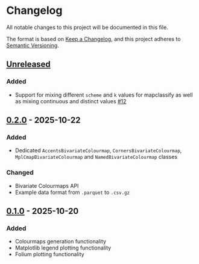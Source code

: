 # Changelog

All notable changes to this project will be documented in this file.

The format is based on [Keep a Changelog](https://keepachangelog.com/en/1.0.0/),
and this project adheres to [Semantic Versioning](https://semver.org/spec/v2.0.0.html).

## [Unreleased]

### Added

- Support for mixing different `scheme` and `k` values for mapclassify as well as mixing continuous and distinct values [#12](https://github.com/RaczeQ/bivario/issues/12)

## [0.2.0] - 2025-10-22

### Added

- Dedicated `AccentsBivariateColourmap`, `CornersBivariateColourmap`, `MplCmapBivariateColourmap` and `NamedBivariateColourmap` classes

### Changed

- Bivariate Colourmaps API
- Example data format from `.parquet` to `.csv.gz`

## [0.1.0] - 2025-10-20

### Added

- Colourmaps generation functionality
- Matplotlib legend plotting functionality
- Folium plotting functionality

[Unreleased]: https://github.com/RaczeQ/bivario/compare/0.2.0...HEAD

[0.2.0]: https://github.com/RaczeQ/bivario/compare/0.1.0...0.2.0

[0.1.0]: https://github.com/RaczeQ/bivario/releases/tag/0.1.0
